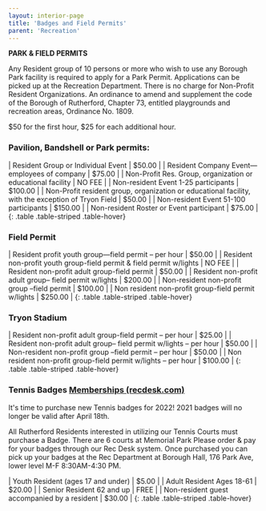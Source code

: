 ```yaml
---
layout: interior-page
title: 'Badges and Field Permits'
parent: 'Recreation'
---
```


**PARK & FIELD PERMITS**

Any Resident group of 10 persons or more who wish to use any Borough Park facility is required to apply for a Park Permit. Applications can be picked up at the Recreation Department. There is no charge for Non-Profit Resident Organizations.
An ordinance to amend and supplement the code of the Borough of Rutherford, Chapter 73, entitled playgrounds and recreation areas, Ordinance No. 1809.

$50 for the first hour, $25 for each additional hour.

### Pavilion, Bandshell or Park permits:

| Resident Group or Individual Event | $50.00 |
| Resident Company Event—employees of company | $75.00 |
| Non-Profit Res. Group, organization or educational facility | NO FEE |
| Non-resident Event 1-25 participants | $100.00 |
| Non-Profit resident group, organization or educational facility, with the exception of Tryon Field | $50.00 |
| Non-resident Event 51-100 participants | $150.00 |
| Non-resident Roster or Event participant | $75.00 |
{: .table .table-striped .table-hover}

### Field Permit

| Resident profit youth group—field permit – per hour | $50.00 |
| Resident non-profit youth group-field permit & field permit w/lights | NO FEE |
| Resident non-profit adult group-field permit | $50.00 |
| Resident non-profit adult group– field permit w/lights | $200.00 |
| Non-resident non-profit group –field permit | $100.00 |
| Non resident non-profit group-field permit w/lights | $250.00 |
{: .table .table-striped .table-hover}

### Tryon Stadium

| Resident non-profit adult group-field permit – per hour | $25.00 |
| Resident non-profit adult group– field permit w/lights – per hour | $50.00 |
| Non-resident non-profit group –field permit – per hour | $50.00 |
| Non resident non-profit group-field permit w/lights – per hour | $100.00 |
{: .table .table-striped .table-hover}

### Tennis Badges [Memberships (recdesk.com)](https://rutherfordnj.recdesk.com/Community/Membership?type=6)

It's time to purchase new Tennis badges for 2022! 2021 badges will no longer be valid after April 18th. 

All Rutherford Residents interested in utilizing our Tennis Courts must purchase a Badge. There are 6 courts at Memorial Park
Please order & pay for your badges through our Rec Desk system. Once purchased you can pick up your badges at the Rec Department at Borough Hall, 176 Park Ave, lower level M-F 8:30AM-4:30 PM.

| Youth Resident (ages 17 and under) | $5.00 |
| Adult Resident Ages 18-61 | $20.00 |
| Senior Resident 62 and up | FREE |
| Non-resident guest accompanied by a resident | $30.00 |
{: .table .table-striped .table-hover}
